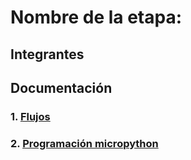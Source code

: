 # Nombre de la etapa:

## Integrantes


## Documentación

### 1. [Flujos](/SD3-proyecto-integrador/G03/flujos/flows.json)

### 2. [Programación micropython](/SD3-proyecto-integrador/G03/micropython/test.py)


